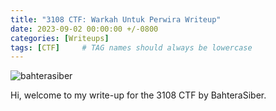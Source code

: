 ```yaml
---
title: "3108 CTF: Warkah Untuk Perwira Writeup"
date: 2023-09-02 00:00:00 +/-0800
categories: [Writeups]
tags: [CTF]     # TAG names should always be lowercase
---
```



![bahterasiber](https://github.com/user-attachments/assets/7832e408-3b77-42e3-9e61-e53e1f0597a8)


Hi, welcome to my write-up for the 3108 CTF by BahteraSiber.
